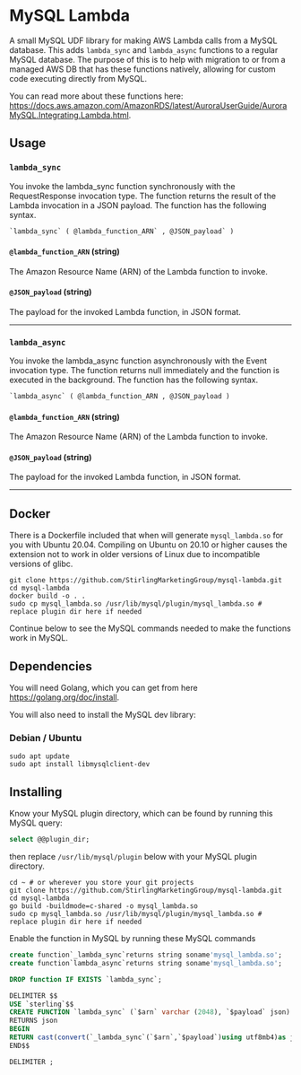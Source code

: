 # MySQL Lambda

A small MySQL UDF library for making AWS Lambda calls from a MySQL database. This adds `lambda_sync` and `lambda_async` functions to a regular MySQL database. The purpose of this is to help with migration to or from a managed AWS DB that has these functions natively, allowing for custom code executing directly from MySQL.

You can read more about these functions here: https://docs.aws.amazon.com/AmazonRDS/latest/AuroraUserGuide/AuroraMySQL.Integrating.Lambda.html.

## Usage

### `lambda_sync`

You invoke the lambda_sync function synchronously with the RequestResponse invocation type. The function returns the result of the Lambda invocation in a JSON payload. The function has the following syntax.

```sql
`lambda_sync` ( @lambda_function_ARN` , @JSON_payload` )
```

#### `@lambda_function_ARN` (string)

The Amazon Resource Name (ARN) of the Lambda function to invoke.

#### `@JSON_payload` (string)

The payload for the invoked Lambda function, in JSON format.

---

### `lambda_async`

You invoke the lambda_async function asynchronously with the Event invocation type. The function returns null immediately and the function is executed in the background. The function has the following syntax.

```sql
`lambda_async` ( @lambda_function_ARN , @JSON_payload )
```

#### `@lambda_function_ARN` (string)

The Amazon Resource Name (ARN) of the Lambda function to invoke.

#### `@JSON_payload` (string)

The payload for the invoked Lambda function, in JSON format.

---

## Docker

There is a Dockerfile included that when will generate `mysql_lambda.so` for you with Ubuntu 20.04. Compiling on Ubuntu on 20.10 or higher causes the extension not to work in older versions of Linux due to incompatible versions of glibc.

```shell
git clone https://github.com/StirlingMarketingGroup/mysql-lambda.git
cd mysql-lambda
docker build -o . .
sudo cp mysql_lambda.so /usr/lib/mysql/plugin/mysql_lambda.so # replace plugin dir here if needed
```

Continue below to see the MySQL commands needed to make the functions work in MySQL.

## Dependencies

You will need Golang, which you can get from here https://golang.org/doc/install.

You will also need to install the MySQL dev library:

### Debian / Ubuntu

```shell
sudo apt update
sudo apt install libmysqlclient-dev
```

## Installing

Know your MySQL plugin directory, which can be found by running this MySQL query:

```sql
select @@plugin_dir;
```

then replace `/usr/lib/mysql/plugin` below with your MySQL plugin directory.

```shell
cd ~ # or wherever you store your git projects
git clone https://github.com/StirlingMarketingGroup/mysql-lambda.git
cd mysql-lambda
go build -buildmode=c-shared -o mysql_lambda.so
sudo cp mysql_lambda.so /usr/lib/mysql/plugin/mysql_lambda.so # replace plugin dir here if needed
```

Enable the function in MySQL by running these MySQL commands

```sql
create function`_lambda_sync`returns string soname'mysql_lambda.so';
create function`lambda_async`returns string soname'mysql_lambda.so';

DROP function IF EXISTS `lambda_sync`;

DELIMITER $$
USE `sterling`$$
CREATE FUNCTION `lambda_sync` (`$arn` varchar (2048), `$payload` json)
RETURNS json
BEGIN
RETURN cast(convert(`_lambda_sync`(`$arn`,`$payload`)using utf8mb4)as json);
END$$

DELIMITER ;
```